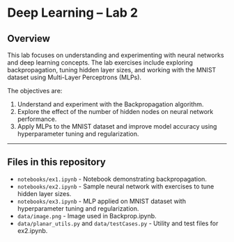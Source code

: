 # Deep Learning – Lab 2

## Overview
This lab focuses on understanding and experimenting with neural networks and deep learning concepts. The lab exercises include exploring backpropagation, tuning hidden layer sizes, and working with the MNIST dataset using Multi-Layer Perceptrons (MLPs).

The objectives are:
1. Understand and experiment with the Backpropagation algorithm.
2. Explore the effect of the number of hidden nodes on neural network performance.
3. Apply MLPs to the MNIST dataset and improve model accuracy using hyperparameter tuning and regularization.

---

## Files in this repository
- `notebooks/ex1.ipynb` - Notebook demonstrating backpropagation.  
- `notebooks/ex2.ipynb` - Sample neural network with exercises to tune hidden layer sizes.  
- `notebooks/ex3.ipynb` - MLP applied on MNIST dataset with hyperparameter tuning and regularization.  
- `data/image.png` - Image used in Backprop.ipynb.  
- `data/planar_utils.py` and `data/testCases.py` - Utility and test files for ex2.ipynb.
